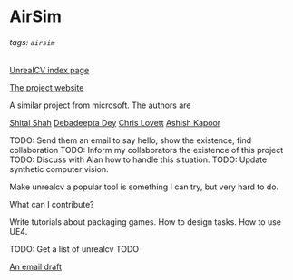 # AirSim

###### tags: `airsim`

[UnrealCV index page](https://hackmd.io/JwMwjMDGAmAsCsBaARtZxGwOwGYuIA4wBTJELABmR1hwJBliA===)

[The project website](https://github.com/Microsoft/AirSim)

A similar project from microsoft. The authors are

[Shital Shah](https://www.microsoft.com/en-us/research/people/shitals/)
[Debadeepta Dey](http://www.debadeepta.com/)
[Chris Lovett](https://www.linkedin.com/in/chris-lovett-0313a22)
[Ashish Kapoor](https://www.microsoft.com/en-us/research/people/akapoor/)

TODO: Send them an email to say hello, show the existence, find collaboration
TODO: Inform my collaborators the existence of this project
TODO: Discuss with Alan how to handle this situation.
TODO: Update synthetic computer vision.

Make unrealcv a popular tool is something I can try, but very hard to do.

What can I contribute?

Write tutorials about packaging games.
How to design tasks.
How to use UE4.

TODO: Get a list of unrealcv TODO

[An email draft]()
